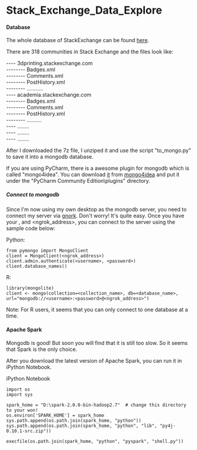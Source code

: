 # Stack_Exchange_Data_Explore

#### Database 
The whole database of StackExchange can be found <a href="https://archive.org/details/stackexchange">here</a>.    

There are 318 communities in Stack Exchange and the files look like:  

---- 3dprinting.stackexchange.com   
-------- Badges.xml   
-------- Comments.xml   
-------- PostHistory.xml   
-------- ...........   
---- academia.stackexchange.com   
-------- Badges.xml   
-------- Comments.xml   
-------- PostHistory.xml   
-------- ..........   
---- ........     
---- ........    
---- ........    

After I downloaded the 7z file, I unziped it and use the script "to_mongo.py" to save it into a mongodb database.    

If you are using PyCharm, there is a awesome plugin for mongodb which is called "mongo4idea". 
You can download <a href="https://github.com/dboissier/mongo4idea/raw/master/snapshot/mongo4idea-0.8.0-idea2016-distribution.zip">it</a> 
from <a href="https://github.com/dboissier/mongo4idea">mongo4idea</a> and put it under the "PyCharm Community Edition\plugins" directory.

##### Connect to mongodb
Since I'm now using my own desktop as the mongodb server, you need to connect my server via <a href="https://ngrok.com/">gnork</a>. Don't worry! It's quite easy. 
Once you have your <username>, <password> and <ngrok_address>, you can connect to the server using the sample code below:  

Python:  
~~~~
from pymongo import MongoClient
client = MongoClient(<ngrok_address>)
client.admin.authenticate(<username>, <password>)
client.database_names()
~~~~

R:  
~~~~
library(mongolite)
client <- mongo(collection=<collection_name>, db=<database_name>, url="mongodb://<username>:<password>@<ngrok_address>")
~~~~

Note: For R users, it seems that you can only connect to one database at a time.

#### Apache Spark
Mongodb is good! But soon you will find that it is still too slow. So it seems that Spark is the only choice.   

After you download the latest version of Apache Spark, you can run it in iPython Notebook.  

iPython Notebook
~~~~
import os
import sys

spark_home = "D:\spark-2.0.0-bin-hadoop2.7"  # change this directory to your won! 
os.environ['SPARK_HOME'] = spark_home
sys.path.append(os.path.join(spark_home, "python"))
sys.path.append(os.path.join(spark_home, "python", "lib", "py4j-0.10.1-src.zip"))

execfile(os.path.join(spark_home, "python", "pyspark", "shell.py"))
~~~~









